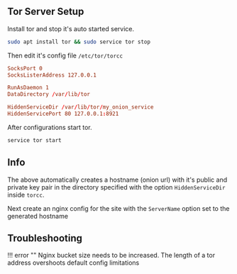 ## Tor Server Setup

Install tor and stop it's auto started service.
``` bash
sudo apt install tor && sudo service tor stop
```


Then edit it's config file `/etc/tor/torcc`
``` conf
SocksPort 0
SocksListerAddress 127.0.0.1

RunAsDaemon 1
DataDirectory /var/lib/tor

HiddenServiceDir /var/lib/tor/my_onion_service
HiddenServicePort 80 127.0.0.1:8921
```


After configurations start tor.
``` bash
service tor start
```


## Info

The above automatically creates a hostname (onion url) with it's public and private key pair in the directory specified with the option `HiddenServiceDir` inside `torcc`.

Next create an nginx config for the site with the `ServerName` option set to the generated hostname

## Troubleshooting

!!! error ""
    Nginx bucket size needs to be increased. The length of a tor address overshoots default config limitations



[^1]: https://www.bentasker.co.uk/documentation/linux/307-building-a-tor-hidden-service-from-scratch-part-1

[^2]: https://2019.www.torproject.org/docs/tor-onion-service

[^3]: https://github.com/alecmuffett/the-onion-diaries/blob/master/basic-production-onion-server.md 


